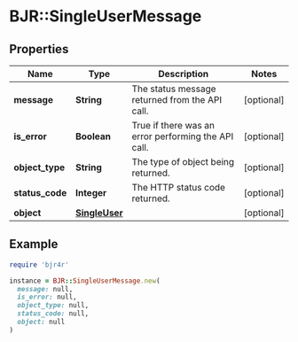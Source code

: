 # BJR::SingleUserMessage

## Properties

| Name | Type | Description | Notes |
| ---- | ---- | ----------- | ----- |
| **message** | **String** | The status message returned from the API call. | [optional] |
| **is_error** | **Boolean** | True if there was an error performing the API call. | [optional] |
| **object_type** | **String** | The type of object being returned. | [optional] |
| **status_code** | **Integer** | The HTTP status code returned. | [optional] |
| **object** | [**SingleUser**](SingleUser.md) |  | [optional] |

## Example

```ruby
require 'bjr4r'

instance = BJR::SingleUserMessage.new(
  message: null,
  is_error: null,
  object_type: null,
  status_code: null,
  object: null
)
```

